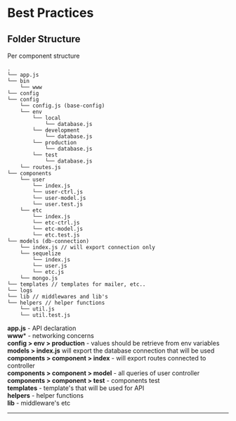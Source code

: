 # Best Practices

## Folder Structure
    
Per component structure


```
.
└── app.js
└── bin
    └── www
└── config
└── config
    └── config.js (base-config)
    └── env
        └── local
            └── database.js
        └── development
            └── database.js
        └── production
            └── database.js
        └── test
            └── database.js
    └── routes.js
└── components
    └── user
        └── index.js
        └── user-ctrl.js
        └── user-model.js
        └── user.test.js
    └── etc
        └── index.js
        └── etc-ctrl.js
        └── etc-model.js
        └── etc.test.js
└── models (db-connection)
    └── index.js // will export connection only
    └── sequelize
        └── index.js
        └── user.js
        └── etc.js
    └── mongo.js
└── templates // templates for mailer, etc..
└── logs
└── lib // middlewares and lib's
└── helpers // helper functions
    └── util.js
    └── util.test.js 
```


**app.js** - API declaration <br>
**www*** - networking concerns <br>
**config > env > production** - values should be retrieve from env variables <br>
**models > index.js** will export the database connection that will be used <br>
**components > component > index** - will export routes connected to controller <br>
**components > component > model** - all queries of user controller <br>
**components > component > test** - components test  <br>
**templates** - template's that will be used for API <br>
**helpers** - helper functions <br>
**lib** - middleware's etc

-----